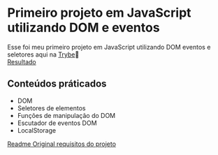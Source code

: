 # Primeiro projeto em JavaScript utilizando DOM e eventos

Esse foi meu primeiro projeto em JavaScript utilizando DOM eventos e seletores aqui na [Trybe](https://www.betrybe.com/):rocket:\
[Resultado](https://github.com/lucasquearis/project-todo-list/blob/master/script.js)

## Conteúdos práticados

- DOM
- Seletores de elementos
- Funções de manipulação do DOM
- Escutador de eventos DOM
- LocalStorage

[Readme Original requisitos do projeto](https://github.com/lucasquearis/project-todo-list/blob/master/readmeOriginalProject.md)
